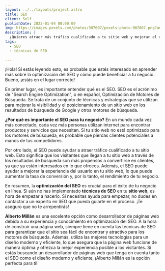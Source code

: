 ```yaml
---
layout: ../../layouts/project.astro
title: SEO
client: Self
publishDate: 2023-01-04 00:00:00
img: https://images.pexels.com/photos/907607/pexels-photo-907607.png?auto=compress&cs=tinysrgb&w=1260&h=750&dpr=1
description: |
  ¿Quieres atraer más tráfico cualificado a tu sitio web y mejorar el rendimiento de tu negocio en línea? La optimización del SEO puede ayudar. Aprende cómo implementar técnicas de SEO en tu sitio web y ver cómo tu negocio florece.
tags:
  - SEO   
  - técnicas de SEO
  
---
```

¡Hola! Si estás leyendo esto, es probable que estés interesado en aprender más sobre la optimización del SEO y cómo puede beneficiar a tu negocio. Bueno, ¡estás en el lugar correcto!

En primer lugar, es importante entender qué es el SEO. SEO es el acrónimo de "Search Engine Optimization", o en español, Optimización de Motores de Búsqueda. Se trata de un conjunto de técnicas y estrategias que se utilizan para mejorar la visibilidad y el posicionamiento de un sitio web en los resultados de búsqueda de Google y otros motores de búsqueda.

**¿Por qué es importante el SEO para tu negocio?** En un mundo cada vez más conectado, cada vez más personas utilizan internet para encontrar productos y servicios que necesitan. Si tu sitio web no está optimizado para los motores de búsqueda, es probable que pierdas clientes potenciales a manos de tus competidores.

Por otro lado, el SEO puede ayudar a atraer tráfico cualificado a tu sitio web. Esto significa que los visitantes que llegan a tu sitio web a través de los resultados de búsqueda son más propensos a convertirse en clientes, ya que ya están interesados ​​en lo que ofreces. Además, el SEO puede ayudar a mejorar la experiencia del usuario en tu sitio web, lo que puede aumentar la tasa de conversión y, por lo tanto, el rendimiento de tu negocio.

En resumen, la **optimización del SEO** es crucial para el éxito de tu negocio en línea. Si aún no has implementado **técnicas de SEO** en tu **sitio web**, es hora de empezar a hacerlo. Si necesitas ayuda para empezar, no dudes en contactar a un experto en SEO que pueda guiarte en el proceso. ¡Te aseguro que no te arrepentirás!

**Alberto Millán** es una excelente opción como desarrollador de páginas web debido a su experiencia y conocimiento en optimización del SEO. A la hora de construir una página web, siempre tiene en cuenta las técnicas de SEO para garantizar que el sitio sea fácil de encontrar y atractivo para los motores de búsqueda. Además, utiliza las mejores tecnologías para un diseño moderno y eficiente, lo que asegura que la página web funcione de manera óptima y ofrezca la mejor experiencia posible a los visitantes. Si estás buscando un desarrollador de páginas web que tenga en cuenta tanto el SEO como el diseño moderno y eficiente, ¡Alberto Millán es la opción perfecta para ti!
